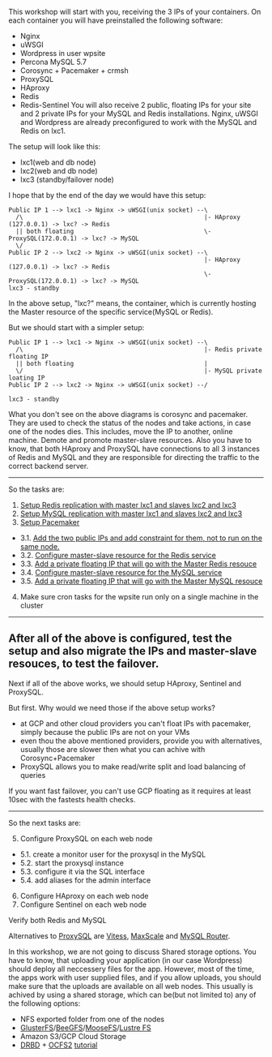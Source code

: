 This workshop will start with you, receiving the 3 IPs of your containers.
On each container you will have preinstalled the following software:
- Nginx
- uWSGI
- Wordpress in user wpsite
- Percona MySQL 5.7
- Corosync + Pacemaker + crmsh
- ProxySQL 
- HAproxy
- Redis
- Redis-Sentinel
You will also receive 2 public, floating IPs for your site and 2 private IPs for your MySQL and Redis installations.
Nginx, uWSGI and Wordpress are already preconfigured to work with the MySQL and Redis on lxc1.

The setup will look like this:
- lxc1(web and db node)
- lxc2(web and db node)
- lxc3 (standby/failover node)

I hope that by the end of the day we would have this setup:

    Public IP 1 --> lxc1 -> Nginx -> uWSGI(unix socket) --\
      /\                                                  |- HAproxy (127.0.0.1) -> lxc? -> Redis
      || both floating                                    \- ProxySQL(172.0.0.1) -> lxc? -> MySQL
      \/
    Public IP 2 --> lxc2 -> Nginx -> uWSGI(unix socket) --\
                                                          |- HAproxy (127.0.0.1) -> lxc? -> Redis			
                                                          \- ProxySQL(172.0.0.1) -> lxc? -> MySQL
    lxc3 - standby

 In the above setup, "lxc?" means, the container, which is currently hosting the Master resource of the specific service(MySQL or Redis).


But we should start with a simpler setup:

    Public IP 1 --> lxc1 -> Nginx -> uWSGI(unix socket) --\
      /\                                                  |- Redis private floating IP
      || both floating                                    |
      \/                                                  |- MySQL private loating IP
    Public IP 2 --> lxc2 -> Nginx -> uWSGI(unix socket) --/
    
    lxc3 - standby

What you don't see on the above diagrams is corosync and pacemaker. They are used to check the status of the nodes and take actions, in case one of the nodes dies.
This includes, move the IP to another, online machine. Demote and promote master-slave resources.
Also you have to know, that both HAproxy and ProxySQL have connections to all 3 instances of Redis and MySQL and they are responsible for directing the traffic to the correct backend server.

---

So the tasks are:
1. [Setup Redis replication with master lxc1 and slaves lxc2 and lxc3](redis/README.md)
2. [Setup MySQL replication with master lxc1 and slaves lxc2 and lxc3](mysql/README.md)
3. [Setup Pacemaker](corosync+pacemaker/Tutorial.md)
* 3.1. [Add the two public IPs and add constraint for them, not to run on the same node.](corosync+pacemaker/Tutorial.md#adding-a-floating-ip)
* 3.2. [Configure master-slave resource for the Redis service](redis/Corosync+Pacemaker.md)
* 3.3. [Add a private floating IP that will go with the Master Redis resouce](corosync+pacemaker/Tutorial.md#adding-a-floating-ip)
* 3.4. [Configure master-slave resource for the MySQL service](mysql/Corosync+Pacemaker.md)
* 3.5. [Add a private floating IP that will go with the Master MySQL resouce](corosync+pacemaker/Tutorial.md#adding-a-floating-ip)
4. Make sure cron tasks for the wpsite run only on a single machine in the cluster

---
After all of the above is configured, test the setup and also migrate the IPs and master-slave resouces, to test the failover.
---


Next if all of the above works, we should setup HAproxy, Sentinel and ProxySQL.

But first. Why would we need those if the above setup works?
- at GCP and other cloud providers you can't float IPs with pacemaker, simply because the public IPs are not on your VMs
- even thou the above mentioned providers, provide you with alternatives, usually those are slower then what you can achive with Corosync+Pacemaker
- ProxySQL allows you to make read/write split and load balancing of queries

If you want fast failover, you can't use GCP floating as it requires at least 10sec with the fastests health checks.

---

So the next tasks are:

5. Configure ProxySQL on each web node
* 5.1. create a monitor user for the proxysql in the MySQL
* 5.2. start the proxysql instance
* 5.3. configure it via the SQL interface
* 5.4. add aliases for the admin interface
6. Configure HAproxy on each web node
7. Configure Sentinel on each web node

Verify both Redis and MySQL

Alternatives to [ProxySQL](http://www.proxysql.com/) are [Vitess](http://vitess.io/), [MaxScale](https://github.com/mariadb-corporation/MaxScale) and [MySQL Router](https://dev.mysql.com/doc/mysql-router/2.1/en/).



In this workshop, we are not going to discuss Shared storage options. You have to know, that uploading your application (in our case Wordpress) should deploy all neccessery files for the app.
However, most of the time, the apps work with user supplied files, and if you allow uploads, you should make sure that the uploads are available on all web nodes.
This usually is achived by using a shared storage, which can be(but not limited to) any of the following options:
- NFS exported folder from one of the nodes
- [GlusterFS](https://www.gluster.org/)/[BeeGFS](https://www.beegfs.io/content/)/[MooseFS](https://moosefs.com/)/[Lustre FS](http://lustre.org/)
- Amazon S3/GCP Cloud Storage
- [DRBD](https://www.linbit.com/en/drbd-community/) + [OCFS2](https://oss.oracle.com/projects/ocfs2/) [tutorial](https://wiki.clusterlabs.org/wiki/Dual_Primary_DRBD_%2B_OCFS2)

